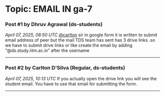 # Topic: EMAIL IN ga-7

### Post #1 by **Dhruv Agrawal** (ds-students)
*April 07, 2025, 08:50 UTC*
[@carlton](https://discourse.onlinedegree.iitm.ac.in/u/carlton) sir in google form it is written to submit email address of peer but the mail TDS team has sent has 3 drive links .so we have to submit drive links or like create the email by adding “@ds.study.iitm.ac.in” after the username

---

### Post #2 by **Carlton D'Silva** (Regular, ds-students)
*April 07, 2025, 10:13 UTC*
If you actually open the drive link you will see the student email. You have to use that email for submitting the form.

---

